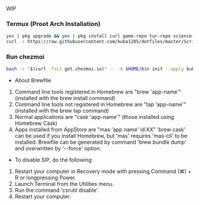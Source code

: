 WIP

### Termux (Proot Arch Installation)
```sh
yes | pkg upgrade && yes | pkg install curl game-repo tur-repo science-repo root-repo x11-repo
curl -s https://raw.githubusercontent.com/kuba1285/dotfiles/master/Scripts/termux-init.sh | bash
```
### Run chezmoi
```sh
bash -c "$(curl -fsLS get.chezmoi.io)" -- -b $HOME/bin init --apply kuba1285
```

* About Brewfile
 1. Command line tools registered in Homebrew are "brew 'app-name'" (installed with the brew install command)
 2. Command line tools not registered in Homebrew are "tap 'app-name'" (installed with the brew tap command)
 3. Normal applications are "cask 'app-name'" (those installed using Homebrew Cask)
 4. Apps installed from AppStore are "mas 'app name' id:XX"
 'brew cask' can be used if you install Homebrew, but 'mas' requires 'mas-cli' to be installed.
 Brewfile can be generated by command 'brew bundle dump' and overwritten by '--force' option.

* To disable SIP, do the following:
 1. Restart your computer in Recovery mode with pressing Command (⌘) + R or longpressing Power.
 2. Launch Terminal from the Utilities menu.
 3. Run the command 'csrutil disable'.
 4. Restart your computer.
